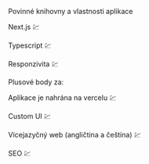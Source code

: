 Povinné knihovny a vlastnosti aplikace

Next.js 💹

Typescript 💹

Responzivita 💹
 

Plusové body za:

Aplikace je nahrána na vercelu 💹

Custom UI 💹

Vícejazyčný web (angličtina a čeština) 💹

SEO 💹
